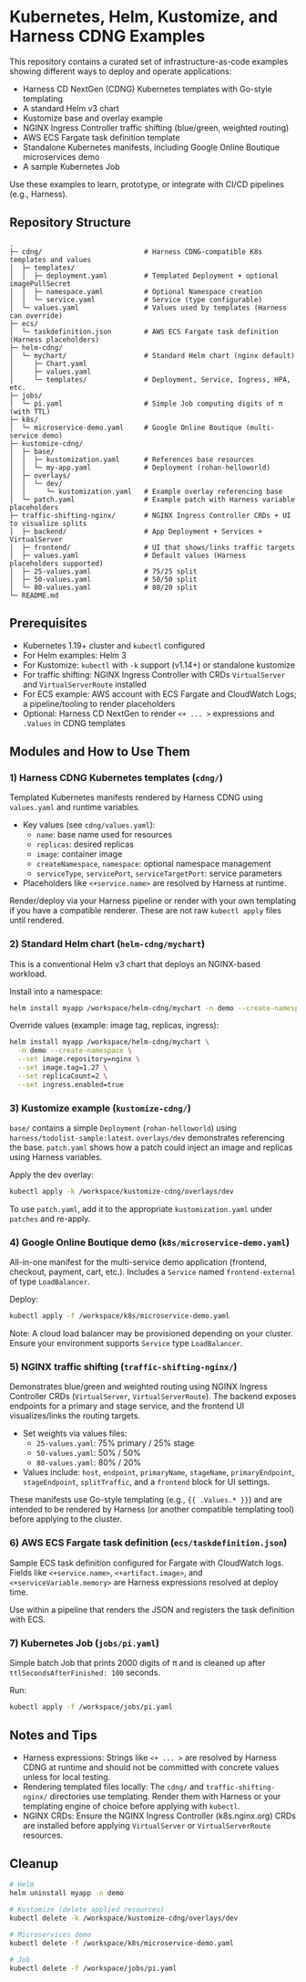 # Kubernetes, Helm, Kustomize, and Harness CDNG Examples

This repository contains a curated set of infrastructure-as-code examples showing different ways to deploy and operate applications:

- Harness CD NextGen (CDNG) Kubernetes templates with Go-style templating
- A standard Helm v3 chart
- Kustomize base and overlay example
- NGINX Ingress Controller traffic shifting (blue/green, weighted routing)
- AWS ECS Fargate task definition template
- Standalone Kubernetes manifests, including Google Online Boutique microservices demo
- A sample Kubernetes Job

Use these examples to learn, prototype, or integrate with CI/CD pipelines (e.g., Harness).

## Repository Structure

```text
.
├─ cdng/                         # Harness CDNG-compatible K8s templates and values
│  ├─ templates/
│  │  ├─ deployment.yaml         # Templated Deployment + optional imagePullSecret
│  │  ├─ namespace.yaml          # Optional Namespace creation
│  │  └─ service.yaml            # Service (type configurable)
│  └─ values.yaml                # Values used by templates (Harness can override)
├─ ecs/
│  └─ taskdefinition.json        # AWS ECS Fargate task definition (Harness placeholders)
├─ helm-cdng/
│  └─ mychart/                   # Standard Helm chart (nginx default)
│     ├─ Chart.yaml
│     ├─ values.yaml
│     └─ templates/              # Deployment, Service, Ingress, HPA, etc.
├─ jobs/
│  └─ pi.yaml                    # Simple Job computing digits of π (with TTL)
├─ k8s/
│  └─ microservice-demo.yaml     # Google Online Boutique (multi-service demo)
├─ kustomize-cdng/
│  ├─ base/
│  │  ├─ kustomization.yaml      # References base resources
│  │  └─ my-app.yaml             # Deployment (rohan-helloworld)
│  ├─ overlays/
│  │  └─ dev/
│  │     └─ kustomization.yaml   # Example overlay referencing base
│  └─ patch.yaml                 # Example patch with Harness variable placeholders
├─ traffic-shifting-nginx/       # NGINX Ingress Controller CRDs + UI to visualize splits
│  ├─ backend/                   # App Deployment + Services + VirtualServer
│  ├─ frontend/                  # UI that shows/links traffic targets
│  ├─ values.yaml                # Default values (Harness placeholders supported)
│  ├─ 25-values.yaml             # 75/25 split
│  ├─ 50-values.yaml             # 50/50 split
│  └─ 80-values.yaml             # 80/20 split
└─ README.md
```

## Prerequisites

- Kubernetes 1.19+ cluster and `kubectl` configured
- For Helm examples: Helm 3
- For Kustomize: `kubectl` with `-k` support (v1.14+) or standalone kustomize
- For traffic shifting: NGINX Ingress Controller with CRDs `VirtualServer` and `VirtualServerRoute` installed
- For ECS example: AWS account with ECS Fargate and CloudWatch Logs; a pipeline/tooling to render placeholders
- Optional: Harness CD NextGen to render `<+ ... >` expressions and `.Values` in CDNG templates

## Modules and How to Use Them

### 1) Harness CDNG Kubernetes templates (`cdng/`)

Templated Kubernetes manifests rendered by Harness CDNG using `values.yaml` and runtime variables.

- Key values (see `cdng/values.yaml`):
  - `name`: base name used for resources
  - `replicas`: desired replicas
  - `image`: container image
  - `createNamespace`, `namespace`: optional namespace management
  - `serviceType`, `servicePort`, `serviceTargetPort`: service parameters
- Placeholders like `<+service.name>` are resolved by Harness at runtime.

Render/deploy via your Harness pipeline or render with your own templating if you have a compatible renderer. These are not raw `kubectl apply` files until rendered.

### 2) Standard Helm chart (`helm-cdng/mychart`)

This is a conventional Helm v3 chart that deploys an NGINX-based workload.

Install into a namespace:

```bash
helm install myapp /workspace/helm-cdng/mychart -n demo --create-namespace
```

Override values (example: image tag, replicas, ingress):

```bash
helm install myapp /workspace/helm-cdng/mychart \
  -n demo --create-namespace \
  --set image.repository=nginx \
  --set image.tag=1.27 \
  --set replicaCount=2 \
  --set ingress.enabled=true
```

### 3) Kustomize example (`kustomize-cdng/`)

`base/` contains a simple `Deployment` (`rohan-helloworld`) using `harness/todolist-sample:latest`. `overlays/dev` demonstrates referencing the base. `patch.yaml` shows how a patch could inject an image and replicas using Harness variables.

Apply the dev overlay:

```bash
kubectl apply -k /workspace/kustomize-cdng/overlays/dev
```

To use `patch.yaml`, add it to the appropriate `kustomization.yaml` under `patches` and re-apply.

### 4) Google Online Boutique demo (`k8s/microservice-demo.yaml`)

All-in-one manifest for the multi-service demo application (frontend, checkout, payment, cart, etc.). Includes a `Service` named `frontend-external` of type `LoadBalancer`.

Deploy:

```bash
kubectl apply -f /workspace/k8s/microservice-demo.yaml
```

Note: A cloud load balancer may be provisioned depending on your cluster. Ensure your environment supports `Service` type `LoadBalancer`.

### 5) NGINX traffic shifting (`traffic-shifting-nginx/`)

Demonstrates blue/green and weighted routing using NGINX Ingress Controller CRDs (`VirtualServer`, `VirtualServerRoute`). The backend exposes endpoints for a primary and stage service, and the frontend UI visualizes/links the routing targets.

- Set weights via values files:
  - `25-values.yaml`: 75% primary / 25% stage
  - `50-values.yaml`: 50% / 50%
  - `80-values.yaml`: 80% / 20%
- Values include: `host`, `endpoint`, `primaryName`, `stageName`, `primaryEndpoint`, `stageEndpoint`, `splitTraffic`, and a `frontend` block for UI settings.

These manifests use Go-style templating (e.g., `{{ .Values.* }}`) and are intended to be rendered by Harness (or another compatible templating tool) before applying to the cluster.

### 6) AWS ECS Fargate task definition (`ecs/taskdefinition.json`)

Sample ECS task definition configured for Fargate with CloudWatch logs. Fields like `<+service.name>`, `<+artifact.image>`, and `<+serviceVariable.memory>` are Harness expressions resolved at deploy time.

Use within a pipeline that renders the JSON and registers the task definition with ECS.

### 7) Kubernetes Job (`jobs/pi.yaml`)

Simple batch Job that prints 2000 digits of π and is cleaned up after `ttlSecondsAfterFinished: 100` seconds.

Run:

```bash
kubectl apply -f /workspace/jobs/pi.yaml
```

## Notes and Tips

- Harness expressions: Strings like `<+ ... >` are resolved by Harness CDNG at runtime and should not be committed with concrete values unless for local testing.
- Rendering templated files locally: The `cdng/` and `traffic-shifting-nginx/` directories use templating. Render them with Harness or your templating engine of choice before applying with `kubectl`.
- NGINX CRDs: Ensure the NGINX Ingress Controller (k8s.nginx.org) CRDs are installed before applying `VirtualServer` or `VirtualServerRoute` resources.

## Cleanup

```bash
# Helm
helm uninstall myapp -n demo

# Kustomize (delete applied resources)
kubectl delete -k /workspace/kustomize-cdng/overlays/dev

# Microservices demo
kubectl delete -f /workspace/k8s/microservice-demo.yaml

# Job
kubectl delete -f /workspace/jobs/pi.yaml
```
